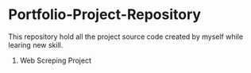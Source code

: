 # Portfolio-Project-Repository
This repository hold all the project source code created by myself while learing new skill.
 1) Web Screping Project
 
 

